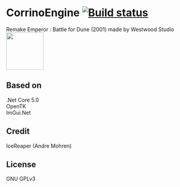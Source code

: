 # CorrinoEngine [![Build status](https://ci.appveyor.com/api/projects/status/epp6a74dmenhpcdr/branch/main?svg=true)](https://ci.appveyor.com/project/cookgreen/corrinoengine/branch/main)

Remake Emperor : Battle for Dune (2001) made by Westwood Studio  
<img src="https://user-images.githubusercontent.com/21171007/140613614-cd2c73c0-3caa-4bcb-a744-6b3459d2f74b.png" width="100"/>

## Based on  
.Net Core 5.0  
OpenTK  
ImGui.Net  

## Credit  
IceReaper (Andre Mohren)  

## License
GNU GPLv3  
